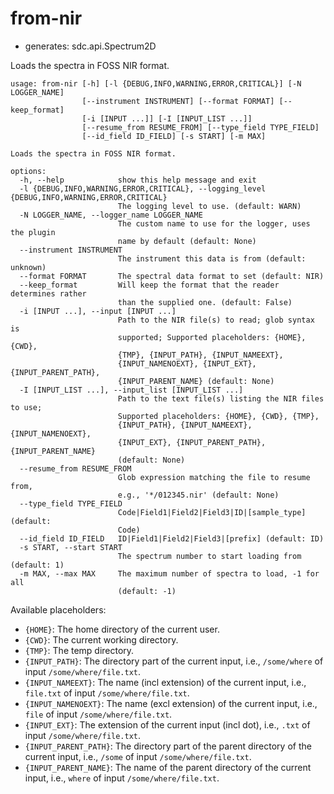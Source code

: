 # from-nir

* generates: sdc.api.Spectrum2D

Loads the spectra in FOSS NIR format.

```
usage: from-nir [-h] [-l {DEBUG,INFO,WARNING,ERROR,CRITICAL}] [-N LOGGER_NAME]
                [--instrument INSTRUMENT] [--format FORMAT] [--keep_format]
                [-i [INPUT ...]] [-I [INPUT_LIST ...]]
                [--resume_from RESUME_FROM] [--type_field TYPE_FIELD]
                [--id_field ID_FIELD] [-s START] [-m MAX]

Loads the spectra in FOSS NIR format.

options:
  -h, --help            show this help message and exit
  -l {DEBUG,INFO,WARNING,ERROR,CRITICAL}, --logging_level {DEBUG,INFO,WARNING,ERROR,CRITICAL}
                        The logging level to use. (default: WARN)
  -N LOGGER_NAME, --logger_name LOGGER_NAME
                        The custom name to use for the logger, uses the plugin
                        name by default (default: None)
  --instrument INSTRUMENT
                        The instrument this data is from (default: unknown)
  --format FORMAT       The spectral data format to set (default: NIR)
  --keep_format         Will keep the format that the reader determines rather
                        than the supplied one. (default: False)
  -i [INPUT ...], --input [INPUT ...]
                        Path to the NIR file(s) to read; glob syntax is
                        supported; Supported placeholders: {HOME}, {CWD},
                        {TMP}, {INPUT_PATH}, {INPUT_NAMEEXT},
                        {INPUT_NAMENOEXT}, {INPUT_EXT}, {INPUT_PARENT_PATH},
                        {INPUT_PARENT_NAME} (default: None)
  -I [INPUT_LIST ...], --input_list [INPUT_LIST ...]
                        Path to the text file(s) listing the NIR files to use;
                        Supported placeholders: {HOME}, {CWD}, {TMP},
                        {INPUT_PATH}, {INPUT_NAMEEXT}, {INPUT_NAMENOEXT},
                        {INPUT_EXT}, {INPUT_PARENT_PATH}, {INPUT_PARENT_NAME}
                        (default: None)
  --resume_from RESUME_FROM
                        Glob expression matching the file to resume from,
                        e.g., '*/012345.nir' (default: None)
  --type_field TYPE_FIELD
                        Code|Field1|Field2|Field3|ID|[sample_type] (default:
                        Code)
  --id_field ID_FIELD   ID|Field1|Field2|Field3|[prefix] (default: ID)
  -s START, --start START
                        The spectrum number to start loading from (default: 1)
  -m MAX, --max MAX     The maximum number of spectra to load, -1 for all
                        (default: -1)
```

Available placeholders:

* `{HOME}`: The home directory of the current user.
* `{CWD}`: The current working directory.
* `{TMP}`: The temp directory.
* `{INPUT_PATH}`: The directory part of the current input, i.e., `/some/where` of input `/some/where/file.txt`.
* `{INPUT_NAMEEXT}`: The name (incl extension) of the current input, i.e., `file.txt` of input `/some/where/file.txt`.
* `{INPUT_NAMENOEXT}`: The name (excl extension) of the current input, i.e., `file` of input `/some/where/file.txt`.
* `{INPUT_EXT}`: The extension of the current input (incl dot), i.e., `.txt` of input `/some/where/file.txt`.
* `{INPUT_PARENT_PATH}`: The directory part of the parent directory of the current input, i.e., `/some` of input `/some/where/file.txt`.
* `{INPUT_PARENT_NAME}`: The name of the parent directory of the current input, i.e., `where` of input `/some/where/file.txt`.
